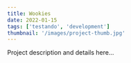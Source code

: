 ```yaml
---
title: Wookies
date: 2022-01-15
tags: ['testando', 'development']
thumbnail: '/images/project-thumb.jpg'
---
```


Project description and details here...
